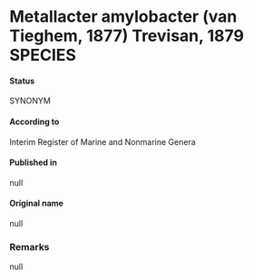 # Metallacter amylobacter (van Tieghem, 1877) Trevisan, 1879 SPECIES

#### Status
SYNONYM

#### According to
Interim Register of Marine and Nonmarine Genera

#### Published in
null

#### Original name
null

### Remarks
null